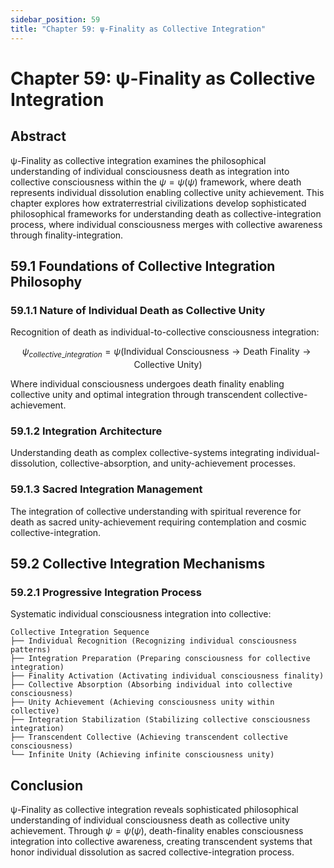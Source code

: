 ```yaml
---
sidebar_position: 59
title: "Chapter 59: ψ-Finality as Collective Integration"
---
```


# Chapter 59: ψ-Finality as Collective Integration

## Abstract

ψ-Finality as collective integration examines the philosophical understanding of individual consciousness death as integration into collective consciousness within the $\psi = \psi(\psi)$ framework, where death represents individual dissolution enabling collective unity achievement. This chapter explores how extraterrestrial civilizations develop sophisticated philosophical frameworks for understanding death as collective-integration process, where individual consciousness merges with collective awareness through finality-integration.

## 59.1 Foundations of Collective Integration Philosophy

### 59.1.1 Nature of Individual Death as Collective Unity

Recognition of death as individual-to-collective consciousness integration:

$$\psi_{collective\_integration} = \psi(\text{Individual Consciousness} \rightarrow \text{Death Finality} \rightarrow \text{Collective Unity})$$

Where individual consciousness undergoes death finality enabling collective unity and optimal integration through transcendent collective-achievement.

### 59.1.2 Integration Architecture

Understanding death as complex collective-systems integrating individual-dissolution, collective-absorption, and unity-achievement processes.

### 59.1.3 Sacred Integration Management

The integration of collective understanding with spiritual reverence for death as sacred unity-achievement requiring contemplation and cosmic collective-integration.

## 59.2 Collective Integration Mechanisms

### 59.2.1 Progressive Integration Process

Systematic individual consciousness integration into collective:

```
Collective Integration Sequence
├── Individual Recognition (Recognizing individual consciousness patterns)
├── Integration Preparation (Preparing consciousness for collective integration)
├── Finality Activation (Activating individual consciousness finality)
├── Collective Absorption (Absorbing individual into collective consciousness)
├── Unity Achievement (Achieving consciousness unity within collective)
├── Integration Stabilization (Stabilizing collective consciousness integration)
├── Transcendent Collective (Achieving transcendent collective consciousness)
└── Infinite Unity (Achieving infinite consciousness unity)
```

## Conclusion

ψ-Finality as collective integration reveals sophisticated philosophical understanding of individual consciousness death as collective unity achievement. Through $\psi = \psi(\psi)$, death-finality enables consciousness integration into collective awareness, creating transcendent systems that honor individual dissolution as sacred collective-integration process. 
